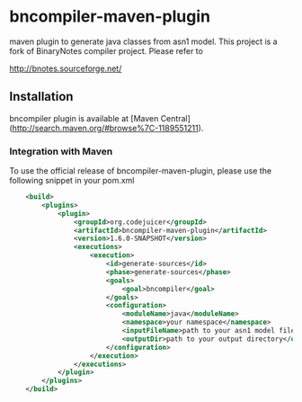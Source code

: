 bncompiler-maven-plugin
===========

maven plugin to generate java classes from asn1 model. 
This project is a fork of BinaryNotes compiler project.
Please refer to 

http://bnotes.sourceforge.net/



## Installation

bncompiler plugin is available at [Maven Central] (http://search.maven.org/#browse%7C-1189551211).

### Integration with Maven

To use the official release of bncompiler-maven-plugin, please use the following snippet in your pom.xml

```xml
    <build>
		<plugins>
			<plugin>
				<groupId>org.codejuicer</groupId>
				<artifactId>bncompiler-maven-plugin</artifactId>
				<version>1.6.0-SNAPSHOT</version>
				<executions>
					<execution>
						<id>generate-sources</id>
						<phase>generate-sources</phase>
						<goals>
							<goal>bncompiler</goal>
						</goals>
						<configuration>
							<moduleName>java</moduleName>
							<namespace>your namespace</namespace>
							<inputFileName>path to your asn1 model file</inputFileName>
							<outputDir>path to your output directory</outputDir>
						</configuration>
					</execution>
				</executions>
			</plugin>
		</plugins>
	</build>
```
